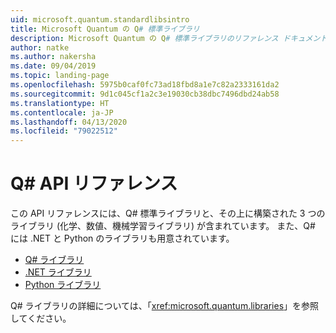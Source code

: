 ```yaml
---
uid: microsoft.quantum.standardlibsintro
title: Microsoft Quantum の Q# 標準ライブラリ
description: Microsoft Quantum の Q# 標準ライブラリのリファレンス ドキュメント
author: natke
ms.author: nakersha
ms.date: 09/04/2019
ms.topic: landing-page
ms.openlocfilehash: 5975b0caf0fc73ad18fbd8a1e7c82a2333161da2
ms.sourcegitcommit: 9d1c045cf1a2c3e19030cb38dbc7496dbd24ab58
ms.translationtype: HT
ms.contentlocale: ja-JP
ms.lasthandoff: 04/13/2020
ms.locfileid: "79022512"
---
```

# <a name="q-api-reference"></a>Q# API リファレンス #

この API リファレンスには、Q# 標準ライブラリと、その上に構築された 3 つのライブラリ (化学、数値、機械学習ライブラリ) が含まれています。 また、Q# には .NET と Python のライブラリも用意されています。

- [Q# ライブラリ](xref:microsoft.quantum.qsharplibintro)
- [.NET ライブラリ](xref:microsoft.quantum.dotnetlibsintro)
- [Python ライブラリ](https://docs.microsoft.com/python/qsharp)

Q# ライブラリの詳細については、「<xref:microsoft.quantum.libraries>」を参照してください。
